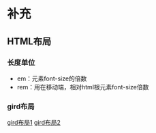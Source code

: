 # 补充

## HTML布局

### 长度单位

- em：元素font-size的倍数
- rem：用在移动端，相对html根元素font-size倍数

### gird布局
[gird布局1](https://cloud.tencent.com/developer/article/1704553)
[gird布局2](https://blog.csdn.net/weixin_41192489/article/details/115588135)